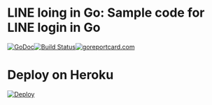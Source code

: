 LINE loing in Go: Sample code for LINE login in Go
==============

 [![GoDoc](https://godoc.org/github.com/kkdai/line-login-go.svg?status.svg)](https://godoc.org/github.com/kkdai/line-login-go)[![Build Status](https://travis-ci.org/kkdai/line-login-go.svg?branch=master)](https://travis-ci.org/kkdai/line-login-go)[![goreportcard.com](https://goreportcard.com/badge/github.com/kkdai/line-login-go)](https://goreportcard.com/report/github.com/kkdai/line-login-go)



Deploy on Heroku
=============

[![Deploy](https://www.herokucdn.com/deploy/button.svg)](https://heroku.com/deploy)


